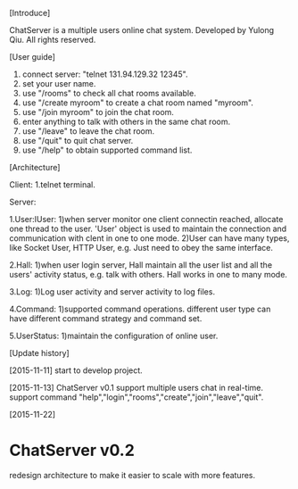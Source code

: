 [Introduce]

ChatServer is a multiple users online chat system.
Developed by Yulong Qiu.
All rights reserved.

[User guide]

1. connect server: "telnet 131.94.129.32 12345".
2. set your user name.
3. use "/rooms" to check all chat rooms available.
4. use "/create myroom" to create a chat room named "myroom".
5. use "/join myroom" to join the chat room.
6. enter anything to talk with others in the same chat room.
7. use "/leave" to leave the chat room.
8. use "/quit" to quit chat server.
9. use "/help" to obtain supported command list.

[Architecture]

Client:
1.telnet terminal.

Server:

1.User:IUser:
  1)when server monitor one client connectin reached, allocate one thread to the user. 'User' object is used to maintain the connection and communication with clent in one to one mode.
  2)User can have many types, like Socket User, HTTP User, e.g. Just need to obey the same interface.
  
2.Hall:
  1)when user login server, Hall maintain all the user list and all the users' activity status, e.g. talk with others. Hall works in one to many mode.
  
3.Log:
  1)Log user activity and server activity to log files.
  
4.Command:
  1)supported command operations. different user type can have different command strategy and command set.
  
5.UserStatus:
  1)maintain the configuration of online user.

[Update history]

[2015-11-11]
start to develop project.

[2015-11-13]
ChatServer v0.1
support multiple users chat in real-time.
support command "help","login","rooms","create","join","leave","quit".

[2015-11-22]
# ChatServer v0.2
redesign architecture to make it easier to scale with more features.
